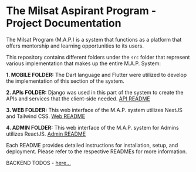# The Milsat Aspirant Program - Project Documentation

The Milsat Program (M.A.P.) is a system that functions as a platform that offers mentorship and learning opportunities to its users.

This repository contains different folders under the `src` folder that represent various implementation that makes up the entire M.A.P. System:

**1. MOBILE FOLDER:** The Dart language and Flutter were utilized to develop the implementation of this section of the system.

**2. APIs FOLDER:** Django was used in this part of the system to create the APIs and services that the client-side needed. [API README](src/apis/README.md)

**3. WEB FOLDER:** This web interface of the M.A.P. system utilizes NextJS and Tailwind CSS. [Web README](src/web/README.md)

**4. ADMIN FOLDER:** This web interface of the M.A.P. system for Admins utilizes ReactJS. [Admin README](src/admin/README.md)

Each README provides detailed instructions for installation, setup, and deployment. Please refer to the respective READMEs for more information.


BACKEND TODOS - [here...](src/apis/TODO.md)
